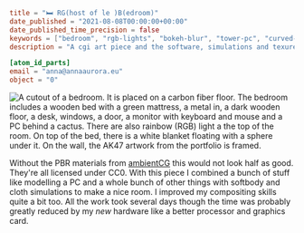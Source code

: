 ```toml
title = "🛏️ RG(host of le )B(edroom)"
date_published = "2021-08-08T00:00:00+00:00"
date_published_time_precision = false
keywords = ["bedroom", "rgb-lights", "bokeh-blur", "tower-pc", "curved-monitor", "gaming", "cgi"]
description = "A cgi art piece and the software, simulations and texures used to create it."

[atom_id_parts]
email = "anna@annaaurora.eu"
object = "0"
```
![A cutout of a bedroom. It is placed on a carbon fiber floor. The bedroom includes a wooden bed with a green mattress, a metal in, a dark wooden floor, a desk, windows, a door, a monitor with keyboard and mouse and a PC behind a cactus. There are also rainbow (RGB) light a the top of the room. On top of the bed, there is a white blanket floating with a sphere under it. On the wall, the AK47 artwork from the portfolio is framed.](bedroom.webp)

Without the PBR materials from [ambientCG](https://ambientcg.com/) this would not look half as good. They're all licensed under CC0. With this piece I combined a bunch of stuff like modelling a PC and a whole bunch of other things with softbody and cloth simulations to make a nice room. I improved my compositing skills quite a bit too. All the work took several days though the time was probably greatly reduced by my *new* hardware like a better processor and graphics card.
